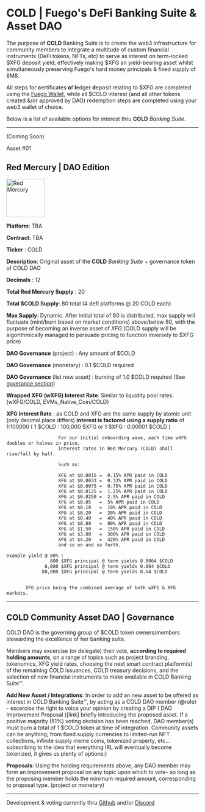 
# COLD | Fuego's DeFi Banking Suite & Asset DAO

 
 The purpose of **COLD** Banking Suite is to create the web3 infrastructure for community members to integrate a multitude of custom financial instruments (DeFi tokens, NFTs, etc) to serve as interest on term-locked $XFG deposit yield; effectively making $XFG an yield-bearing asset whilst simultaneously preserving Fuego's hard money principals & fixed supply of 8M8.
 
 All steps for **c**ertificates **o**f **l**edger **d**eposit relating to $XFG are completed using the [Fuego Wallet](https://github.com/usexfg/fuego-wallet), while all $COLD interest (and all other tokens created &/or approved by DAO) redemption steps are completed using your web3 wallet of choice. 

Below is a list of available options for interest thru **COLD** *Banking Suite*.
 
-----------------------------------------------------------
(Coming Soon)


Asset #01
## Red Mercury | DAO Edition 

<img height="100px" width="100px" title="Red Mercury" src="https://raw.githubusercontent.com/usexfg/COLD-DAO/main/B5F889A6-92A8-4A13-BD7B-0514983310EB.png"><img/>

**Platform**: TBA

**Contract**: TBA

**Ticker** : COLD

**Description**: Original asset of the **COLD** *Banking Suite* + governance token of COLD DAO

**Decimals** : 12

**Total Red Mercury Supply** : 20 

**Total $COLD Supply**: 80 total (4 defi platforms @ 20 COLD each)

**Max Supply**: Dynamic. After initial total of 80 is distributed, max supply will fluctuate (mint/burn based on market conditions) above/below 80, with the purpose of becoming an inverse asset of $XFG. ($COLD supply will be algorithmically managed to persuade pricing to function inversely to $XFG price)

**DAO Governance** (project) : Any amount of $COLD

**DAO Governance** (monetary) : 0.1 $COLD required

**DAO Governance** (list new asset) : burning of 1.0 $COLD required (See [goverance section](#cold-governance))

**Wrapped XFG (wXFG) Interest Rate**: Similar to liquidity pool rates. (wXFG/COLD, EVMs_Native_Coin/COLD)

**XFG Interest Rate** : as COLD and XFG are the same supply by atomic unit (only decimal place differs) **interest is factored using a supply ratio** of 1:100000 ( 1 $COLD : 100,000 $XFG  or  1 $XFG : 0.00001 $COLD )

                       For our initial onboarding wave, each time wXFG doubles or halves in price,
                       interest rates in Red Mercury (COLD) shall rise/fall by half.
                       
                       Such as:
                       
                       XFG at $0.0015 =  0.15% APR paid in COLD
                       XFG at $0.0033 =  0.33% APR paid in COLD
                       XFG at $0.0075 =  0.75% APR paid in COLD
                       XFG at $0.0125 =  1.25% APR paid in COLD
                       XFG at $0.0250 =  2.5% APR paid in COLD
                       XFG at $0.05   =  5% APR paid in COLD
                       XFG at $0.10   =  10% APR paid in COLD
                       XFG at $0.20   =  20% APR paid in COLD
                       XFG at $0.40   =  40% APR paid in COLD
                       XFG at $0.80   =  80% APR paid in COLD
                       XFG at $1.50   =  150% APR paid in COLD
                       XFG at $3.00   =  300% APR paid in COLD
                       XFG at $4.20   =  420% APR paid in COLD
                       and so on and so forth.
                                       
    example yield @ 80% :
                    800 $XFG principal @ term yields 0.0064 $COLD
                  8,000 $XFG principal @ term yields 0.064 $COLD
                 80,000 $XFG principal @ term yields 0.64 $COLD

                 
           XFG price being the combined average of both wXFG & XFG markets.
           


------------------------------
<h2 id="cold-governance">COLD Community Asset DAO | Governance</h2>

COLD DAO is the governing group of $COLD token owners/members stewarding the excellence of her banking suite. 

Members may excercise (or delegate) their vote, **according to required holding amounts**, on a range of topics such as project branding, tokenomics, XFG yield rates, choosing the next smart contract platform(s) of the remaining COLD issuances, COLD treasury decisions, and the selection of new financial instruments to make available in COLD Banking Suite™️.

**Add New Asset / Integrations**: In order to add an new asset to be offered as interest in COLD Banking Suite™️, by acting as a COLD DAO member (@role) - excercise the right to voice your opinion by creating a DIP ( DAO Improvement Proposal )[link] briefly introducing the proposed asset. If a positive majority (51%) voting decision has been reached, DAO member(s) must burn a total of 1 $COLD token at time of integration.  Community assets can be anything; from fixed supply currencies to limited-run NFT collections, infinite supply meme coins, tokenized property, etc...  subscribing to the idea that everything IRL will eventually become tokenized, it gives us plenty of options;)

**Proposals**: Using the holding requirements above, any DAO member may form an improvement proposal on any topic upon which to vote- so long as the proposing member holds the minimum required amount, corresponding to proposal type. (project or monetary) 

--------------------------------

Development & voting currently thru [Github](https://github.com/usexfg/COLD-DAO/issues/new/choose) and/or [Discord](https://discord.gg/8basXuy6F7)
